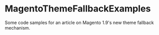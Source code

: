 MagentoThemeFallbackExamples
============================

Some code samples for an article on Magento 1.9's new theme fallback mechanism. 
